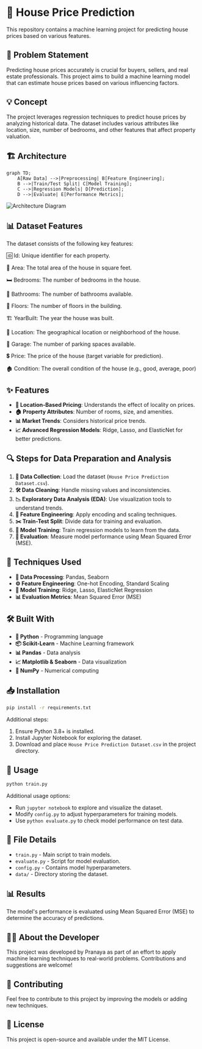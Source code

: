 # 🏡 House Price Prediction

This repository contains a machine learning project for predicting house prices based on various features.

## 📌 Problem Statement
Predicting house prices accurately is crucial for buyers, sellers, and real estate professionals. This project aims to build a machine learning model that can estimate house prices based on various influencing factors.

## 💡 Concept
The project leverages regression techniques to predict house prices by analyzing historical data. The dataset includes various attributes like location, size, number of bedrooms, and other features that affect property valuation.

## 🏗️ Architecture
```mermaid
graph TD;
    A[Raw Data] -->|Preprocessing| B[Feature Engineering];
    B -->|Train/Test Split| C[Model Training];
    C -->|Regression Models| D[Prediction];
    D -->|Evaluate| E[Performance Metrics];
```

![Architecture Diagram](architecture.png)
## 📊 Dataset Features

The dataset consists of the following key features:

🆔 Id: Unique identifier for each property.

📏 Area: The total area of the house in square feet.

🛏️ Bedrooms: The number of bedrooms in the house.

🛁 Bathrooms: The number of bathrooms available.

🏢 Floors: The number of floors in the building.

🏗️ YearBuilt: The year the house was built.

📍 Location: The geographical location or neighborhood of the house.

🚗 Garage: The number of parking spaces available.

💲 Price: The price of the house (target variable for prediction).

🏚️ Condition: The overall condition of the house (e.g., good, average, poor)

## ✨ Features
- **📍 Location-Based Pricing**: Understands the effect of locality on prices.
- **🏠 Property Attributes**: Number of rooms, size, and amenities.
- **📊 Market Trends**: Considers historical price trends.
- **📈 Advanced Regression Models**: Ridge, Lasso, and ElasticNet for better predictions.

## 🔍 Steps for Data Preparation and Analysis
1. **📂 Data Collection**: Load the dataset (`House Price Prediction Dataset.csv`).
2. **🛠️ Data Cleaning**: Handle missing values and inconsistencies.
3. **📉 Exploratory Data Analysis (EDA)**: Use visualization tools to understand trends.
4. **🧬 Feature Engineering**: Apply encoding and scaling techniques.
5. **✂️ Train-Test Split**: Divide data for training and evaluation.
6. **🤖 Model Training**: Train regression models to learn from the data.
7. **📏 Evaluation**: Measure model performance using Mean Squared Error (MSE).

## 🔧 Techniques Used
- **📜 Data Processing**: Pandas, Seaborn
- **⚙️ Feature Engineering**: One-hot Encoding, Standard Scaling
- **🧠 Model Training**: Ridge, Lasso, ElasticNet Regression
- **📊 Evaluation Metrics**: Mean Squared Error (MSE)

## 🛠️ Built With
- **🐍 Python** - Programming language
- **📦 Scikit-Learn** - Machine Learning framework
- **📊 Pandas** - Data analysis
- **📈 Matplotlib & Seaborn** - Data visualization
- **🧮 NumPy** - Numerical computing

## 📥 Installation
```bash
pip install -r requirements.txt
```
Additional steps:
1. Ensure Python 3.8+ is installed.
2. Install Jupyter Notebook for exploring the dataset.
3. Download and place `House Price Prediction Dataset.csv` in the project directory.

## 🚀 Usage
```python
python train.py
```

Additional usage options:
- Run `jupyter notebook` to explore and visualize the dataset.
- Modify `config.py` to adjust hyperparameters for training models.
- Use `python evaluate.py` to check model performance on test data.

## 📁 File Details
- `train.py` - Main script to train models.
- `evaluate.py` - Script for model evaluation.
- `config.py` - Contains model hyperparameters.
- `data/` - Directory storing the dataset.

## 📊 Results
The model's performance is evaluated using Mean Squared Error (MSE) to determine the accuracy of predictions.

## 👨‍💻 About the Developer
This project was developed by Pranaya as part of an effort to apply machine learning techniques to real-world problems. Contributions and suggestions are welcome!

## 🤝 Contributing
Feel free to contribute to this project by improving the models or adding new techniques.

## 📜 License
This project is open-source and available under the MIT License.



